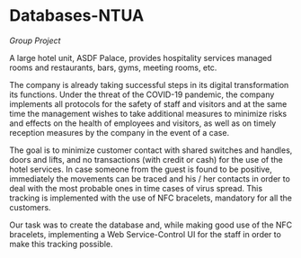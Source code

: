 # Databases-NTUA

*Group Project*

A large hotel unit, ASDF Palace, provides hospitality services
managed rooms and restaurants, bars, gyms, meeting rooms, etc.

The company is already taking successful steps in its digital transformation
its functions. Under the threat of the COVID-19 pandemic, the company implements all
protocols for the safety of staff and visitors and at the same time the
management wishes to take additional measures to minimize risks and
effects on the health of employees and visitors, as well as on timely reception
measures by the company in the event of a case.

The goal is to minimize customer contact with shared switches and
handles, doors and lifts, and no transactions (with credit
or cash) for the use of the hotel services. In case someone from
the guest is found to be positive, immediately the movements can be traced
and his / her contacts in order to deal with the most probable ones in time
cases of virus spread.
This tracking is implemented with the use of NFC bracelets, mandatory for all the customers.

Our task was to create the database and, while making good use of the NFC bracelets, implementing a Web Service-Control UI for the staff in order to make this tracking possible.
